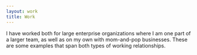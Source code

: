 ```yaml
---
layout: work
title: Work
---
```

<p>I have worked both for large enterprise organizations where I am one part of a larger team, as well as on my own with mom-and-pop businesses. These are some examples that span both types of working relationships.
</p>
